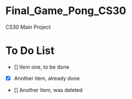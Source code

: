 # Final_Game_Pong_CS30
CS30 Main Project



# To Do List
- [] Item one, to be done
- [x] Another item, already done
- [] </del> Another item, was deleted </del>